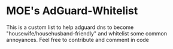 # MOE's AdGuard-Whitelist
This is a custom list to help adguard dns to become "housewife/househusband-friendly" and whitelist some common annoyances.
Feel free to contribute and comment in code
